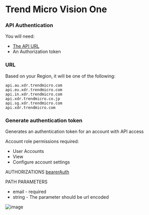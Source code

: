 # Trend Micro Vision One

### API Authentication
You will need:
- [The API URL](https://automation.trendmicro.com/xdr/Guides/First-Steps-Toward-Using-the-APIs)
- An Authorization token

### URL
Based on your Region, it will be one of the following:
```
api.au.xdr.trendmicro.com
api.eu.xdr.trendmicro.com
api.in.xdr.trendmicro.com
api.xdr.trendmicro.co.jp
api.sg.xdr.trendmicro.com
api.xdr.trendmicro.com
```

### Generate authentication token

Generates an authentication token for an account with API access

Account role permissions required:
* User Accounts
* View
* Configure account settings

AUTHORIZATIONS [bearerAuth](https://automation.trendmicro.com/xdr/api-v2#section/Authentication/bearerAuth)

PATH PARAMETERS

* email - required
* string - The parameter should be url encoded

![image](https://user-images.githubusercontent.com/58112539/192380004-4083fee3-fb2e-4ec4-8a35-ca5e8404a153.png)
